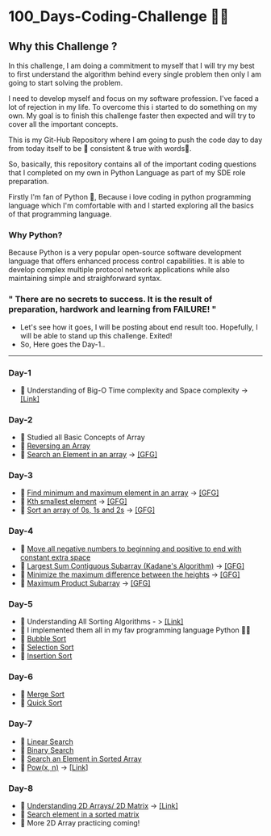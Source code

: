 # 100_Days-Coding-Challenge 👨‍💻

## Why this Challenge ?

In this challenge, I am doing a commitment to myself that I will try my best to first understand the algorithm behind every single problem then only I am going to start solving the problem.

I need to develop myself and focus on my software profession.  I've faced a lot of rejection in my life.  To overcome this i started to do something on my own. My goal is to finish this challenge faster then expected and will try to cover all the important concepts.

This is my Git-Hub Repository where I am going to push the code day to day from today itself to be 🎯 consistent & true with words🤗.

So, basically, this repository contains all of the important coding questions that I completed on my own in Python Language as part of my SDE role preparation.

Firstly I'm fan of Python 🐍, Because i love coding in python programming language which I'm comfortable with and I started exploring all the basics of that programming language.

### Why Python?
Because Python is a very popular open-source software development language that offers enhanced process control capabilities. It is able to develop complex multiple protocol network applications while also maintaining simple and straighforward syntax. 

### " There are no secrets to success. It is the result of preparation, hardwork and learning from FAILURE! "

- Let's see how it goes, I will be posting about end result too. Hopefully, I will be able to stand up this challenge. Exited!
- So, Here goes the Day-1..

---

### Day-1
- 📔 Understanding of Big-O Time complexity and Space complexity -> [[Link]](https://towardsdatascience.com/understanding-time-complexity-with-python-examples-2bda6e8158a7)

### Day-2 
- 📔 Studied all Basic Concepts of Array
- 📔 [Reversing an Array](https://github.com/TheThunderB0lt/100-Days_Challenge/blob/main/1.%20Arrays/1.%20Array_Reverse.py)
- 📔 [Search an Element in an array](https://github.com/TheThunderB0lt/100-Days_Challenge/blob/main/1.%20Arrays/2.%20Searching_Array.py) -> [[GFG]](https://practice.geeksforgeeks.org/problems/search-an-element-in-an-array-1587115621/1)

### Day-3
- 📔 [Find minimum and maximum element in an array](https://github.com/TheThunderB0lt/100-Days_Challenge/blob/main/1.%20Arrays/3.%20Find%20Min_Max.py) -> [[GFG]](https://practice.geeksforgeeks.org/problems/find-minimum-and-maximum-element-in-an-array4428/1/)
- 📔 [Kth smallest element](https://github.com/TheThunderB0lt/100-Days_Challenge/blob/main/1.%20Arrays/4.%20%20Kth%20smallest.py) -> [[GFG]](https://practice.geeksforgeeks.org/problems/kth-smallest-element5635/1/)
- 📔 [Sort an array of 0s, 1s and 2s](https://github.com/TheThunderB0lt/100-Days_Challenge/blob/main/1.%20Arrays/5.%20Sort%20an%20array%20of%200s%2C%201s%20and%202s.py) -> [[GFG]](https://practice.geeksforgeeks.org/problems/sort-an-array-of-0s-1s-and-2s4231/1/)

### Day-4
- 📔 [Move all negative numbers to beginning and positive to end with constant extra space](https://github.com/TheThunderB0lt/100-Days_Challenge/blob/main/1.%20Arrays/6.%20Move%20all%20negative%20numbers%20to%20beginning%20and%20positive%20to%20end%20with%20constant%20extra%20space.py)
- 📔 [Largest Sum Contiguous Subarray (Kadane's Algorithm)](https://github.com/TheThunderB0lt/100-Days_Challenge/blob/main/1.%20Arrays/7.%20Largest%20Sum%20Contiguous%20Subarray.py) -> [[GFG]](https://practice.geeksforgeeks.org/problems/kadanes-algorithm-1587115620/1)
- 📔 [Minimize the maximum difference between the heights](https://github.com/TheThunderB0lt/100-Days_Challenge/blob/main/1.%20Arrays/8.%20Minimize%20the%20maximum%20difference%20between%20the%20heights.py) -> [[GFG]](https://practice.geeksforgeeks.org/problems/minimize-the-heights-i/1)
- 📔 [Maximum Product Subarray](https://github.com/TheThunderB0lt/100-Days_Challenge/blob/main/1.%20Arrays/9.%20Maximum%20Product%20Subarray.py) -> [[GFG]](https://practice.geeksforgeeks.org/problems/maximum-product-subarray3604/1)

### Day-5
- 📔 Understanding All Sorting Algorithms - > [[Link]](https://towardsdatascience.com/sorting-algorithms-with-python-4ec7081d78a1)
- 📔 I implemented them all in my fav programming language Python 🤷‍♂️
- 📔 [Bubble Sort](https://github.com/TheThunderB0lt/100-Days_Challenge/blob/main/2.%20Sorting_Algorithms/1.%20Bubble_Sort.py)
- 📔 [Selection Sort](https://github.com/TheThunderB0lt/100-Days_Challenge/blob/main/2.%20Sorting_Algorithms/2.%20Selection_sort.py)
- 📔 [Insertion Sort](https://github.com/TheThunderB0lt/100-Days_Challenge/blob/main/2.%20Sorting_Algorithms/3.%20Insertion_sort.py)

### Day-6
- 📔 [Merge Sort](https://github.com/TheThunderB0lt/100-Days_Challenge/blob/main/2.%20Sorting_Algorithms/4.%20Merge_sort.py)
- 📔 [Quick Sort](https://github.com/TheThunderB0lt/100-Days_Challenge/blob/main/2.%20Sorting_Algorithms/5.%20Quick_sort.py)

### Day-7
- 📔 [Linear Search](https://github.com/TheThunderB0lt/100-Days_Challenge/blob/main/3.%20Searching/1.%20Linear_Search.py)
- 📔 [Binary Search](https://github.com/TheThunderB0lt/100-Days_Challenge/blob/main/3.%20Searching/2.%20Binary_Search.py)
- 📔 [Search an Element in Sorted Array](https://github.com/TheThunderB0lt/100-Days_Challenge/blob/main/3.%20Searching/3.%20Search%20an%20element%20in%20Sorted%20Array.py)
- 📔 [Pow(x, n)](https://github.com/TheThunderB0lt/100-Days_Challenge/blob/main/3.%20Searching/4.%20Pow(x%2C%20n).py) -> [[Link]](https://leetcode.com/problems/powx-n/)

### Day-8
- 📔 [Understanding 2D Arrays/ 2D Matrix](https://github.com/TheThunderB0lt/100-Days_Challenge/blob/main/4.%202D%20Arrays/1.%20Practicing.py) -> [[Link]](https://www.scaler.com/topics/2d-array-in-python/#traversing-values-in-python-2d-array)
- 📔 [Search element in a sorted matrix](https://github.com/TheThunderB0lt/100-Days_Challenge/blob/main/4.%202D%20Arrays/2.%20Search%20element%20in%20a%20sorted%20matrix.py)
- 📔 More 2D Array practicing coming!